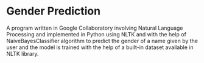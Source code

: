 # Gender Prediction

A program written in Google Collaboratory involving Natural Language Processing and implemented in Python using NLTK and with the help of NaiveBayesClassifier algorithm to predict the gender of a name given by the user and the model is trained with the help of a built-in dataset available in NLTK library.
